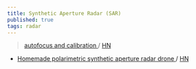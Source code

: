 ```yaml
---
title: Synthetic Aperture Radar (SAR)
published: true
tags: radar
---
```

> [autofocus and calibration ](https://hforsten.com/synthetic-aperture-radar-autofocus-and-calibration.html) / [HN](https://news.ycombinator.com/item?id=45512300)

- [Homemade polarimetric synthetic aperture radar drone ](https://hforsten.com/homemade-polarimetric-synthetic-aperture-radar-drone.html) / [HN](https://news.ycombinator.com/item?id=43073808)
